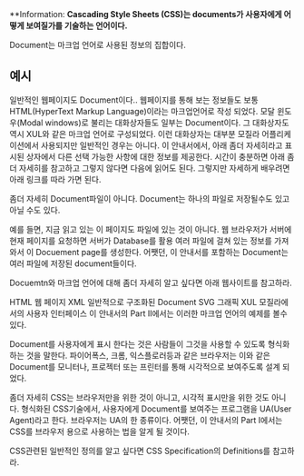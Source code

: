 **Information:
**Cascading Style Sheets (CSS)는 documents가 사용자에게 어떻게 보여질가를 기술하는 언어이다.**

Document는 마크업 언어로 사용된 정보의 집합이다.

## 예시
일반적인 웹페이지도 Document이다..
웹페이지를 통해 보는 정보들도 보통 HTML(HyperText Markup Language)이라는 마크업언어로 작성 되었다.
모달 윈도우(Modal windows)로 불리는 대화상자들도 일부는 Document이다.
그 대화상자도 역시 XUL와 같은  마크업 언어로 구성되었다. 이런 대화상자는 대부분 모질라 어플리케이션에서 사용되지만 일반적인 경우는 아니다.
이 안내서에서, 아래 좀더 자세히라고 표시된 상자에서 다른 선택 가능한 사항에 대한 정보를 제공한다. 시간이 충분하면 아래 좀더 자세히를 참고하고 그렇지 않다면 다음에 읽어도 된다. 그렇지만 자세하게 배우려면 아래 링크를 따라 가면 된다.

좀더 자세히
Document파일이 아니다. Document는 하나의 파일로 저장될수도 있고 아닐 수도 있다.

예를 들면, 지금 읽고 있는 이 페이지도 파일에 있는 것이 아니다. 웹 브라우저가 서버에 현재 페이지를 요청하면 서버가 Database를 활용 여러 파일에 걸쳐 있는 정보를 가져와서 이 Docuement page를 생성한다. 어쨋던, 이 안내서를 포함하는 Document는 여러 파일에 저장된 document들이다.

Docuemtn와 마크업 언어에 대해 좀더 자세히 알고 싶다면 아래 웹사이트를 참고하라.

HTML	웹 페이지
XML	일반적으로 구조화된 Document
SVG	그래픽
XUL	모질라에서의 사용자 인터페이스
이 안내서의 Part II에서는 이러한 마크업 언어의 예제를 볼수 있다.

Document를 사용자에게 표시 한다는 것은 사람들이 그것을 사용할 수 있도록 형식화하는 것을 말한다. 파이어폭스, 크롬, 익스플로러등과 같은 브라우저는 이와 같은 Document를 모니터나, 프로젝터 또는 프린터를 통해 시각적으로 보여주도록 설계 되었다.

좀더 자세히
CSS는 브라우저만을 위한 것이 아니고, 시각적 표시만을 위한 것도 아니다. 형식화된 CSS기술에서, 사용자에게 Document를 보여주는 프로그램을 UA(User Agent)라고 한다. 브라우저는 UA의 한 종류이다. 어쨋던, 이 안내서의 Part I에서는 CSS를 브라우저 용으로 사용하는 법을 알게 될 것이다.

CSS관련된 일반적인 정의를 알고 싶다면 CSS Specification의 Definitions를 참고하라.